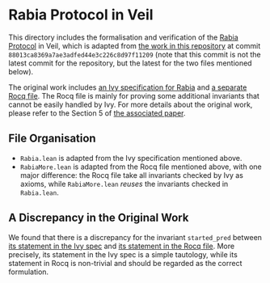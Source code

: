 # Rabia Protocol in Veil

This directory includes the formalisation and verification of the [Rabia Protocol](https://doi.org/10.1145/3477132.3483582) in Veil, which is adapted from [the work in this repository](https://github.com/stellar/scp-proofs) at commit `88013ca8369a7ae3adfed44e3c226c8d97f11209` (note that this commit is not the latest commit for the repository, but the latest for the two files mentioned below). 

The original work includes [an Ivy specification for Rabia](https://github.com/haochenpan/rabia/blob/88013ca8369a7ae3adfed44e3c226c8d97f11209/proofs/ivy/weak_mvc.ivy) and [a separate Rocq file](https://github.com/haochenpan/rabia/blob/88013ca8369a7ae3adfed44e3c226c8d97f11209/proofs/coq/weak_mvc.v). The Rocq file is mainly for proving some additional invariants that cannot be easily handled by Ivy. For more details about the original work, please refer to the Section 5 of [the associated paper](https://doi.org/10.1145/3477132.3483582). 

## File Organisation

- `Rabia.lean` is adapted from the Ivy specification mentioned above. 
- `RabiaMore.lean` is adapted from the Rocq file mentioned above, with one major difference: the Rocq file take all invariants checked by Ivy as axioms, while `RabiaMore.lean` *reuses* the invariants checked in `Rabia.lean`. 

## A Discrepancy in the Original Work

We found that there is a discrepancy for the invariant `started_pred` between [its statement in the Ivy spec](https://github.com/haochenpan/rabia/blob/88013ca8369a7ae3adfed44e3c226c8d97f11209/proofs/ivy/weak_mvc.ivy#L356) and [its statement in the Rocq file](https://github.com/haochenpan/rabia/blob/88013ca8369a7ae3adfed44e3c226c8d97f11209/proofs/coq/weak_mvc.v#L115-L116). More precisely, its statement in the Ivy spec is a simple tautology, while its statement in Rocq is non-trivial and should be regarded as the correct formulation. 
